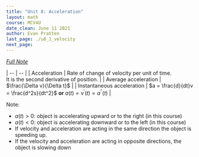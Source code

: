 ```yaml
---
title: "Unit 8: Acceleration"
layout: math
course: MCV4U
date_clean: June 11 2021
author: Evan Pratten
last_page: ./u8_1_velocity
next_page: 
---
```


*[Full Note]({{site.baseurl}}/static/pdf/mcv4u/8.2%20Acceleration%20(3.1)%20V2.pdf)*

| -- | -- |
| Acceleration | Rate of change of velocity per unit of time.<br> It is the second derivative of position. |
| Average acceleration | $\frac{\Delta v}{\Delta t}$ |
| Instantaneous acceleration | $a = \frac{d}{dt}v = \frac{d^2s}{dt^2}$ **or** $a(t) = v^\prime(t) = a^{\prime\prime}(t)$ |

Note:

 - $a(t) > 0$: object is accelerating upward or to the right (in this course)
 - $a(t) < 0$: object is accelerating downward or to the left (in this course)
 - If velocity and acceleration are acting in the same direction the object is speeding up.
 - If the velocity and acceleration are acting in opposite directions, the object is slowing down

